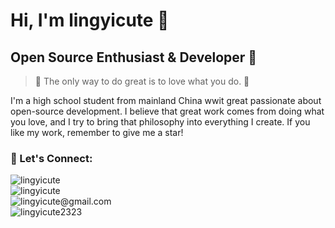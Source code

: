 # Hi, I'm lingyicute 👋

## Open Source Enthusiast & Developer 🥰

> 📝 The only way to do great is to love what you do. 💖

I'm a high school student from mainland China wwit great passionate about open-source development. I believe that great work comes from doing what you love, and I try to bring that philosophy into everything I create. If you like my work, remember to give me a star!

### 🚀 Let's Connect: 

<div>
    <a href="https://github.com/lingyicute" target="_blank" style="text-decoration: none">
        <img src="https://img.shields.io/badge/GitHub-181717?style=for-the-badge&logo=github&logoColor=white" style="display: inline-block;" alt="lingyicute" />
    </a>
</div>
<div>
    <a href="https://92li.us.kg" target="_blank" style="text-decoration: none">
        <img src="https://img.shields.io/badge/Website-000000?style=for-the-badge&logoColor=white" style="display: inline-block;" alt="lingyicute" />
    </a>
</div>
<div>
    <a href="mailto:lingyicute@gmail.com" target="_blank" style="text-decoration: none">
        <img src="https://img.shields.io/badge/Gmail-D14836?style=for-the-badge&logo=gmail&logoColor=white" style="display: inline-block;" alt="lingyicute@gmail.com" />
    </a>
</div>
<div>
    <a href="https://t.me/lingyicute2323" target="_blank" style="text-decoration: none">
        <img src="https://img.shields.io/badge/Telegram-26A5E4?style=for-the-badge&logo=telegram&logoColor=white" style="display: inline-block;" alt="lingyicute2323" />
    </a>
</div>
